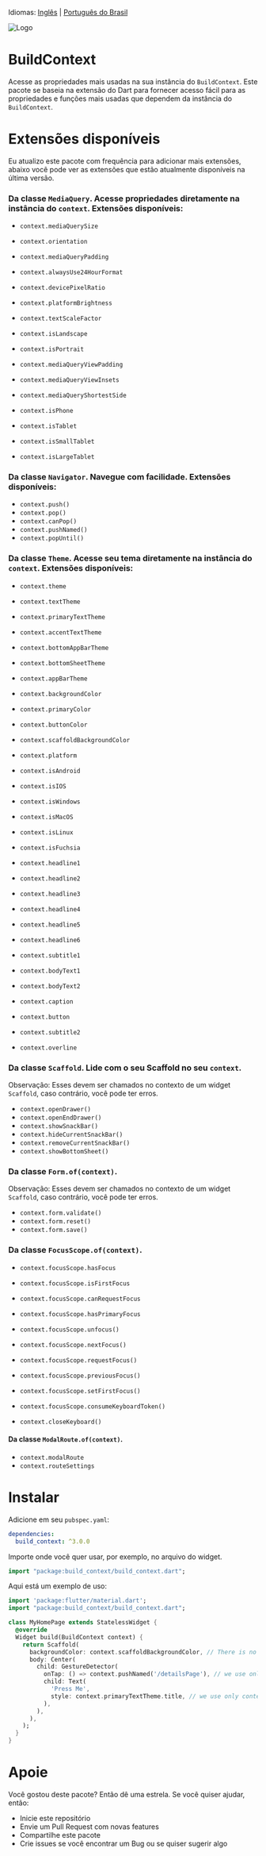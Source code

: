 Idiomas: [Inglês](README.md) | [Português do Brasil](README-pt-BR.md)

![Logo](resources/logo.png)

# BuildContext

Acesse as propriedades mais usadas na sua instância do `BuildContext`.
Este pacote se baseia na extensão do Dart para fornecer acesso fácil para as propriedades e funções mais usadas que dependem da instância do `BuildContext`.

# Extensões disponíveis
Eu atualizo este pacote com frequência para adicionar mais extensões,
abaixo você pode ver as extensões que estão atualmente disponíveis na última versão.

### Da classe `MediaQuery`. Acesse propriedades diretamente na instância do `context`. Extensões disponíveis:

- `context.mediaQuerySize`
- `context.orientation`
- `context.mediaQueryPadding`
- `context.alwaysUse24HourFormat`
- `context.devicePixelRatio`
- `context.platformBrightness`
- `context.textScaleFactor`
- `context.isLandscape`
- `context.isPortrait`
- `context.mediaQueryViewPadding`
- `context.mediaQueryViewInsets`
- `context.mediaQueryShortestSide`


- `context.isPhone`
- `context.isTablet`
- `context.isSmallTablet`
- `context.isLargeTablet`

### Da classe `Navigator`. Navegue com facilidade. Extensões disponíveis:

- `context.push()`
- `context.pop()`
- `context.canPop()`
- `context.pushNamed()`
- `context.popUntil()`

### Da classe `Theme`. Acesse seu tema diretamente na instância do `context`. Extensões disponíveis:

- `context.theme`
- `context.textTheme`
- `context.primaryTextTheme`
- `context.accentTextTheme`
- `context.bottomAppBarTheme`
- `context.bottomSheetTheme`
- `context.appBarTheme`
- `context.backgroundColor`
- `context.primaryColor`
- `context.buttonColor`
- `context.scaffoldBackgroundColor`
- `context.platform`
- `context.isAndroid`
- `context.isIOS`
- `context.isWindows`
- `context.isMacOS`
- `context.isLinux`
- `context.isFuchsia`

- `context.headline1`
- `context.headline2`
- `context.headline3`
- `context.headline4`
- `context.headline5`
- `context.headline6`
- `context.subtitle1`
- `context.bodyText1`
- `context.bodyText2`
- `context.caption`
- `context.button`
- `context.subtitle2`
- `context.overline`

### Da classe `Scaffold`. Lide com o seu Scaffold no seu `context`.
Observação: Esses devem ser chamados no contexto de um widget `Scaffold`, caso contrário, você pode ter erros.

- `context.openDrawer()`
- `context.openEndDrawer()`
- `context.showSnackBar()`
- `context.hideCurrentSnackBar()`
- `context.removeCurrentSnackBar()`
- `context.showBottomSheet()`

### Da classe `Form.of(context)`.
Observação: Esses devem ser chamados no contexto de um widget `Scaffold`, caso contrário, você pode ter erros.

- `context.form.validate()`
- `context.form.reset()`
- `context.form.save()`

### Da classe `FocusScope.of(context)`.

- `context.focusScope.hasFocus`
- `context.focusScope.isFirstFocus`
- `context.focusScope.canRequestFocus`
- `context.focusScope.hasPrimaryFocus`

- `context.focusScope.unfocus()`
- `context.focusScope.nextFocus()`
- `context.focusScope.requestFocus()`
- `context.focusScope.previousFocus()`
- `context.focusScope.setFirstFocus()`
- `context.focusScope.consumeKeyboardToken()`
- `context.closeKeyboard()`

#### Da classe `ModalRoute.of(context)`.

* `context.modalRoute`
* `context.routeSettings`

# Instalar

Adicione em seu `pubspec.yaml`:

```yaml
dependencies:
  build_context: ^3.0.0
```

Importe onde você quer usar, por exemplo, no arquivo do widget.

```dart
import "package:build_context/build_context.dart";
```

Aqui está um exemplo de uso:

```dart
import 'package:flutter/material.dart';
import "package:build_context/build_context.dart";

class MyHomePage extends StatelessWidget {
  @override
  Widget build(BuildContext context) {
    return Scaffold(
      backgroundColor: context.scaffoldBackgroundColor, // There is no Theme.of(context)
      body: Center(
        child: GestureDetector(
          onTap: () => context.pushNamed('/detailsPage'), // we use only context not Navigator.of(context)
          child: Text(
            'Press Me',
            style: context.primaryTextTheme.title, // we use only context not Theme.of(context)
          ),
        ),
      ),
    );
  }
}
```

# Apoie
Você gostou deste pacote? Então dê uma estrela. Se você quiser ajudar, então:

- Inicie este repositório
- Envie um Pull Request com novas features
- Compartilhe este pacote
- Crie issues se você encontrar um Bug ou se quiser sugerir algo